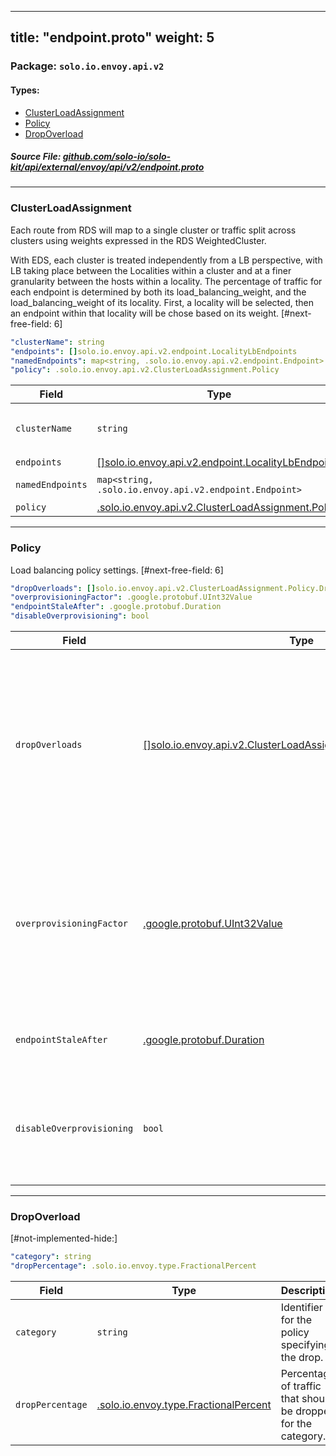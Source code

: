 
---
title: "endpoint.proto"
weight: 5
---

<!-- Code generated by solo-kit. DO NOT EDIT. -->


### Package: `solo.io.envoy.api.v2` 
#### Types:


- [ClusterLoadAssignment](#clusterloadassignment)
- [Policy](#policy)
- [DropOverload](#dropoverload)
  



##### Source File: [github.com/solo-io/solo-kit/api/external/envoy/api/v2/endpoint.proto](https://github.com/solo-io/solo-kit/blob/master/api/external/envoy/api/v2/endpoint.proto)





---
### ClusterLoadAssignment

 
Each route from RDS will map to a single cluster or traffic split across
clusters using weights expressed in the RDS WeightedCluster.

With EDS, each cluster is treated independently from a LB perspective, with
LB taking place between the Localities within a cluster and at a finer
granularity between the hosts within a locality. The percentage of traffic
for each endpoint is determined by both its load_balancing_weight, and the
load_balancing_weight of its locality. First, a locality will be selected,
then an endpoint within that locality will be chose based on its weight.
[#next-free-field: 6]

```yaml
"clusterName": string
"endpoints": []solo.io.envoy.api.v2.endpoint.LocalityLbEndpoints
"namedEndpoints": map<string, .solo.io.envoy.api.v2.endpoint.Endpoint>
"policy": .solo.io.envoy.api.v2.ClusterLoadAssignment.Policy

```

| Field | Type | Description |
| ----- | ---- | ----------- | 
| `clusterName` | `string` | Name of the cluster. This will be the :ref:`service_name <envoy_api_field_Cluster.EdsClusterConfig.service_name>` value if specified in the cluster :ref:`EdsClusterConfig <envoy_api_msg_Cluster.EdsClusterConfig>`. |
| `endpoints` | [[]solo.io.envoy.api.v2.endpoint.LocalityLbEndpoints](../endpoint/endpoint_components.proto.sk/#localitylbendpoints) | List of endpoints to load balance to. |
| `namedEndpoints` | `map<string, .solo.io.envoy.api.v2.endpoint.Endpoint>` | Map of named endpoints that can be referenced in LocalityLbEndpoints. [#not-implemented-hide:]. |
| `policy` | [.solo.io.envoy.api.v2.ClusterLoadAssignment.Policy](../cluster.proto.sk/#policy) | Load balancing policy settings. |




---
### Policy

 
Load balancing policy settings.
[#next-free-field: 6]

```yaml
"dropOverloads": []solo.io.envoy.api.v2.ClusterLoadAssignment.Policy.DropOverload
"overprovisioningFactor": .google.protobuf.UInt32Value
"endpointStaleAfter": .google.protobuf.Duration
"disableOverprovisioning": bool

```

| Field | Type | Description |
| ----- | ---- | ----------- | 
| `dropOverloads` | [[]solo.io.envoy.api.v2.ClusterLoadAssignment.Policy.DropOverload](../endpoint.proto.sk/#dropoverload) | Action to trim the overall incoming traffic to protect the upstream hosts. This action allows protection in case the hosts are unable to recover from an outage, or unable to autoscale or unable to handle incoming traffic volume for any reason. At the client each category is applied one after the other to generate the 'actual' drop percentage on all outgoing traffic. For example: .. code-block:: json { "drop_overloads": [ { "category": "throttle", "drop_percentage": 60 } { "category": "lb", "drop_percentage": 50 } ]} The actual drop percentages applied to the traffic at the clients will be "throttle"_drop = 60% "lb"_drop = 20% // 50% of the remaining 'actual' load, which is 40%. actual_outgoing_load = 20% // remaining after applying all categories. [#not-implemented-hide:]. |
| `overprovisioningFactor` | [.google.protobuf.UInt32Value](https://developers.google.com/protocol-buffers/docs/reference/csharp/class/google/protobuf/well-known-types/u-int-32-value) | Priority levels and localities are considered overprovisioned with this factor (in percentage). This means that we don't consider a priority level or locality unhealthy until the percentage of healthy hosts multiplied by the overprovisioning factor drops below 100. With the default value 140(1.4), Envoy doesn't consider a priority level or a locality unhealthy until their percentage of healthy hosts drops below 72%. For example: .. code-block:: json { "overprovisioning_factor": 100 } Read more at :ref:`priority levels <arch_overview_load_balancing_priority_levels>` and :ref:`localities <arch_overview_load_balancing_locality_weighted_lb>`. |
| `endpointStaleAfter` | [.google.protobuf.Duration](https://developers.google.com/protocol-buffers/docs/reference/csharp/class/google/protobuf/well-known-types/duration) | The max time until which the endpoints from this assignment can be used. If no new assignments are received before this time expires the endpoints are considered stale and should be marked unhealthy. Defaults to 0 which means endpoints never go stale. |
| `disableOverprovisioning` | `bool` | The flag to disable overprovisioning. If it is set to true, :ref:`overprovisioning factor <arch_overview_load_balancing_overprovisioning_factor>` will be ignored and Envoy will not perform graceful failover between priority levels or localities as endpoints become unhealthy. Otherwise Envoy will perform graceful failover as :ref:`overprovisioning factor <arch_overview_load_balancing_overprovisioning_factor>` suggests. [#not-implemented-hide:]. |




---
### DropOverload

 
[#not-implemented-hide:]

```yaml
"category": string
"dropPercentage": .solo.io.envoy.type.FractionalPercent

```

| Field | Type | Description |
| ----- | ---- | ----------- | 
| `category` | `string` | Identifier for the policy specifying the drop. |
| `dropPercentage` | [.solo.io.envoy.type.FractionalPercent](../../../type/percent.proto.sk/#fractionalpercent) | Percentage of traffic that should be dropped for the category. |





<!-- Start of HubSpot Embed Code -->
<script type="text/javascript" id="hs-script-loader" async defer src="//js.hs-scripts.com/5130874.js"></script>
<!-- End of HubSpot Embed Code -->

